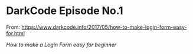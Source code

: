 # DarkCode Episode No.1

From: https://www.darkcode.info/2017/05/how-to-make-login-form-easy-for.html

<i>How to make a Login Form easy for beginner</i>
